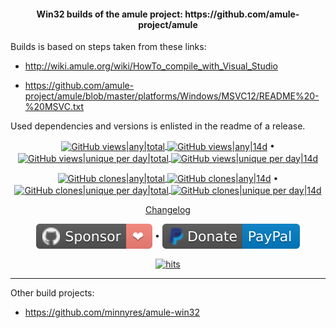 <h4 align="center">Win32 builds of the amule project: https://github.com/amule-project/amule</h4>

<div align="left">
Builds is based on steps taken from these links:

* http://wiki.amule.org/wiki/HowTo_compile_with_Visual_Studio

* https://github.com/amule-project/amule/blob/master/platforms/Windows/MSVC12/README%20-%20MSVC.txt

Used dependencies and versions is enlisted in the readme of a release.
</div>

<p align="center">
  <a href="https://github.com/andry81-stats/amule--gh-stats/commits/master/traffic/views">
    <img src="https://img.shields.io/badge/dynamic/json?color=success&label=Github%20views|all&query=count&url=https://github.com/andry81-stats/amule--gh-stats/raw/master/traffic/views/latest-accum.json?raw=True&logo=github" valign="middle" alt="GitHub views|any|total" />
    <img src="https://img.shields.io/badge/dynamic/json?color=success&label=14d&query=count&url=https://github.com/andry81-stats/amule--gh-stats/raw/master/traffic/views/latest.json?raw=True" valign="middle" alt="GitHub views|any|14d" /></a>
• <a href="https://github.com/andry81-stats/amule--gh-stats/commits/master/traffic/views">
    <img src="https://img.shields.io/badge/dynamic/json?color=success&label=Github%20views|unq&query=uniques&url=https://github.com/andry81-stats/amule--gh-stats/raw/master/traffic/views/latest-accum.json?raw=True&logo=github" valign="middle" alt="GitHub views|unique per day|total" />
    <img src="https://img.shields.io/badge/dynamic/json?color=success&label=14d&query=uniques&url=https://github.com/andry81-stats/amule--gh-stats/raw/master/traffic/views/latest.json?raw=True" valign="middle" alt="GitHub views|unique per day|14d" /></a>
</p>

<p align="center">
  <a href="https://github.com/andry81-stats/amule--gh-stats/commits/master/traffic/clones">
    <img src="https://img.shields.io/badge/dynamic/json?color=success&label=Github%20clones|all&query=count&url=https://github.com/andry81-stats/amule--gh-stats/raw/master/traffic/clones/latest-accum.json?raw=True&logo=github" valign="middle" alt="GitHub clones|any|total" />
    <img src="https://img.shields.io/badge/dynamic/json?color=success&label=14d&query=count&url=https://github.com/andry81-stats/amule--gh-stats/raw/master/traffic/clones/latest.json?raw=True" valign="middle" alt="GitHub clones|any|14d" /></a>
• <a href="https://github.com/andry81-stats/amule--gh-stats/commits/master/traffic/clones">
    <img src="https://img.shields.io/badge/dynamic/json?color=success&label=Github%20clones|unq&query=uniques&url=https://github.com/andry81-stats/amule--gh-stats/raw/master/traffic/clones/latest-accum.json?raw=True&logo=github" valign="middle" alt="GitHub clones|unique per day|total" />
    <img src="https://img.shields.io/badge/dynamic/json?color=success&label=14d&query=uniques&url=https://github.com/andry81-stats/amule--gh-stats/raw/master/traffic/clones/latest.json?raw=True" valign="middle" alt="GitHub clones|unique per day|14d" /></a>
</p>

<p align="center">
  <a href="https://github.com/andry81-builds/amule/blob/master/changelog.txt">Changelog</a>
</p>


<p align="center">
  <a href="https://github.com/sponsors/andry81"><img src="https://github.com/andry81/andry81/raw/master/badges/github-sponsor.svg" valign="middle" alt="github sponsor" /></a>
• <a href="https://www.paypal.com/cgi-bin/webscr?item_name=Donation+to+amule-builds&cmd=_donations&business=andry%40inbox.ru"><img src="https://github.com/andry81/andry81/raw/master/badges/paypal-donate.svg" valign="middle" alt="paypal donate" /></a>
</p>

<!-- -->
<p align="center">
  <a href="#"><img src="https://hits.seeyoufarm.com/api/count/incr/badge.svg?url=https%3A%2F%2Fgithub.com%2Fandry81-builds%2Famule&count_bg=%2379C83D&title_bg=%23555555&icon=&icon_color=%23E7E7E7&title=hits&edge_flat=false" valign="middle" alt="hits" /></a>
</p>
<!-- -->

---

Other build projects:

* https://github.com/minnyres/amule-win32
